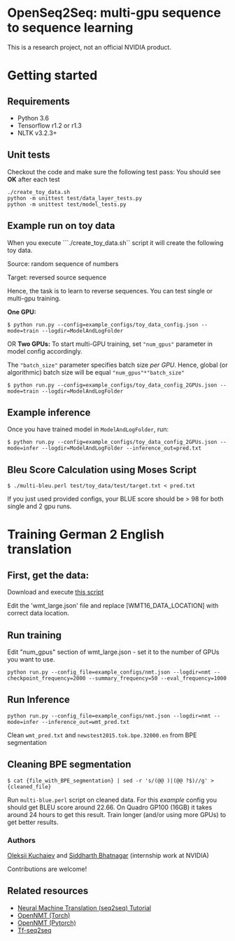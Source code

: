 # OpenSeq2Seq: multi-gpu sequence to sequence learning
This is a research project, not an official NVIDIA product.

# Getting started

## Requirements
* Python 3.6
* Tensorflow r1.2 or r1.3
* NLTK v3.2.3+

## Unit tests
Checkout the code and make sure the following test pass:
You should see **OK** after each test
```
./create_toy_data.sh
python -m unittest test/data_layer_tests.py
python -m unittest test/model_tests.py
```

## Example run on toy data
When you execute ```./create_toy_data.sh`` script it will create the following toy data.

Source: random sequence of numbers

Target: reversed source sequence

Hence, the task is to learn to reverse sequences. You can test single or multi-gpu training.

**One GPU:**
```
$ python run.py --config=example_configs/toy_data_config.json --mode=train --logdir=ModelAndLogFolder
```
OR
**Two GPUs:**
To start multi-GPU training, set ```"num_gpus"``` parameter in model config accordingly.

The ```"batch_size"``` parameter specifies batch size *per GPU*. Hence, global (or algorithmic) batch size will be equal ```"num_gpus"*"batch_size"```

```
$ python run.py --config=example_configs/toy_data_config_2GPUs.json --mode=train --logdir=ModelAndLogFolder
```

## Example inference
Once you have trained model in ``ModelAndLogFolder``, run:
```
$ python run.py --config=example_configs/toy_data_config_2GPUs.json --mode=infer --logdir=ModelAndLogFolder --inference_out=pred.txt
```

## Bleu Score Calculation using Moses Script
```
$ ./multi-bleu.perl test/toy_data/test/target.txt < pred.txt
```
If you just used provided configs, your BLUE score should be > 98 for both single and 2 gpu runs.

# Training German 2 English translation

## First, get the data:
Download and execute [this script](https://github.com/google/seq2seq/blob/master/bin/data/wmt16_en_de.sh)

Edit the 'wmt_large.json' file and replace [WMT16_DATA_LOCATION] with correct data location.

## Run training
Edit "num_gpus" section of wmt_large.json - set it to the number of GPUs you want to use.
```
python run.py --config_file=example_configs/nmt.json --logdir=nmt --checkpoint_frequency=2000 --summary_frequency=50 --eval_frequency=1000
```

## Run Inference
```
python run.py --config_file=example_configs/nmt.json --logdir=nmt --mode=infer --inference_out=wmt_pred.txt
```

Clean ```wmt_pred.txt``` and ```newstest2015.tok.bpe.32000.en``` from BPE segmentation

## Cleaning BPE segmentation
```
$ cat {file_with_BPE_segmentation} | sed -r 's/(@@ )|(@@ ?$)//g' > {cleaned_file}
```

Run ```multi-blue.perl``` script on cleaned data.
For this *example* config you should get BLEU score around 22.66.
On Quadro GP100 (16GB) it takes around 24 hours to get this result.
Train longer (and/or using more GPUs) to get better results.

### Authors
[Oleksii Kuchaiev](https://github.com/okuchaiev) and [Siddharth Bhatnagar](https://github.com/siddharthbhatnagar) (internship work at NVIDIA)

Contributions are welcome!

## Related resources
* [Neural Machine Translation (seq2seq) Tutorial](https://github.com/tensorflow/nmt)
* [OpenNMT (Torch)](http://opennmt.net/)
* [OpenNMT (Pytorch)](https://github.com/OpenNMT/OpenNMT-py)
* [Tf-seq2seq](https://github.com/google/seq2seq)

